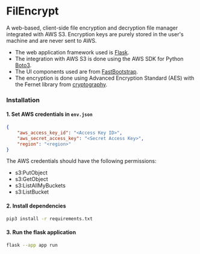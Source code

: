# FilEncrypt
A web-based, client-side file encryption and decryption file manager integrated with AWS S3. Encryption keys are purely stored in the user's machine and are never sent to AWS. 

- The web application framework used is [Flask](https://flask.palletsprojects.com/en/2.2.x/).
- The integration with AWS S3 is done using the AWS SDK for Python [Boto3](https://boto3.amazonaws.com/v1/documentation/api/latest/index.html). 
- The UI components used are from [FastBootstrap](https://fastbootstrap.com/).
- The encryption is done using Advanced Encryption Standard (AES) with the Fernet library from [cryptography](https://cryptography.io/en/latest/fernet/).

### Installation
#### 1. Set AWS credentials in `env.json`
```json
{
    "aws_access_key_id": "<Access Key ID>",
    "aws_secret_access_key": "<Secret Access Key>",
    "region": "<region>"
}
```
The AWS credentials should have the following permissions:
- s3:PutObject
- s3:GetObject
- s3:ListAllMyBuckets
- s3:ListBucket
            
#### 2. Install dependencies
```bash
pip3 install -r requirements.txt
```
#### 3. Run the flask application
```bash
flask --app app run
```
